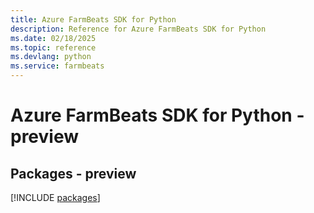 ```yaml
---
title: Azure FarmBeats SDK for Python
description: Reference for Azure FarmBeats SDK for Python
ms.date: 02/18/2025
ms.topic: reference
ms.devlang: python
ms.service: farmbeats
---
```

# Azure FarmBeats SDK for Python - preview
## Packages - preview
[!INCLUDE [packages](farmbeats-index.md)]